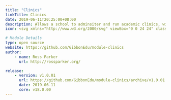 ```yaml
---
title: "Clinics"
linkTitle: Clinics
date: 2019-06-11T20:25:00+08:00
description: Allows a school to adminsiter and run academic clinics, with some students assigned to clinics based on departmental needs, and others signing up themselves.
icon: <svg xmlns="http://www.w3.org/2000/svg" viewBox="0 0 24 24" class="w-8"><path class="fill-current" d="M21 14v5a2 2 0 0 1-2 2H5a2 2 0 0 1-2-2v-5h3a1 1 0 0 0 .83-.45L10 8.8l5.17 7.75a1 1 0 0 0 1.66 0l1.7-2.55H21z"/><path class="primary" d="M21 12h-3a1 1 0 0 0-.83.45L16 14.2l-5.17-7.75a1 1 0 0 0-1.66 0L5.47 12H3V5c0-1.1.9-2 2-2h14a2 2 0 0 1 2 2v7z"/></svg>

# Module Details
type: open source
website: https://github.com/GibbonEdu/module-clinics
author:
    - name: Ross Parker
      url: http://rossparker.org/

release:
    - version: v1.0.01
      url: https://github.com/GibbonEdu/module-clinics/archive/v1.0.01.zip
      date: 2019-06-11
      core: v18.0.00
---
```

